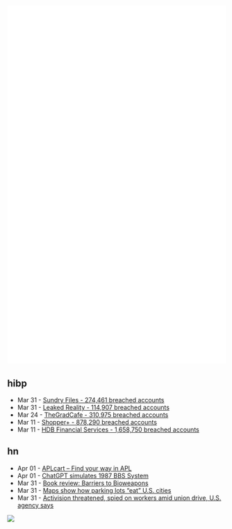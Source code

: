 ![Metrics](https://raw.githubusercontent.com/phixion/phixion/master/metrics.svg)

## hibp

<!--
for https://github.com/phixion/phixion/blob/main/.github/workflows/feeds.yml
-->
<!--START_SECTION:haveibeenpwnd-->
- Mar 31 - [Sundry Files - 274,461 breached accounts](https://haveibeenpwned.com/PwnedWebsites#SundryFiles)
- Mar 31 - [Leaked Reality - 114,907 breached accounts](https://haveibeenpwned.com/PwnedWebsites#LeakedReality)
- Mar 24 - [TheGradCafe - 310,975 breached accounts](https://haveibeenpwned.com/PwnedWebsites#TheGradCafe)
- Mar 11 - [Shopper+ - 878,290 breached accounts](https://haveibeenpwned.com/PwnedWebsites#ShopperPlus)
- Mar 11 - [HDB Financial Services - 1,658,750 breached accounts](https://haveibeenpwned.com/PwnedWebsites#HDBFinancialServices)
<!--END_SECTION:haveibeenpwnd-->

## hn

<!--
for https://github.com/phixion/phixion/blob/main/.github/workflows/feeds.yml
-->
<!--START_SECTION:hn-->
- Apr 01 - [APLcart – Find your way in APL](https://aplcart.info/)
- Apr 01 - [ChatGPT simulates 1987 BBS System](https://sharegpt.com/c/ICZsSl7)
- Mar 31 - [Book review: Barriers to Bioweapons](https://eukaryotewritesblog.com/2017/06/30/book-review-barriers/)
- Mar 31 - [Maps show how parking lots “eat” U.S. cities](https://bigthink.com/strange-maps/parking-lots-eat-american-cities/)
- Mar 31 - [Activision threatened, spied on workers amid union drive, U.S. agency says](https://www.reuters.com/technology/activision-threatened-spied-workers-amid-union-drive-us-agency-says-2023-03-31/)
<!--END_SECTION:hn-->

<!--
for https://yhype.me
-->
![](https://hit.yhype.me/github/profile?user_id=13013670)
